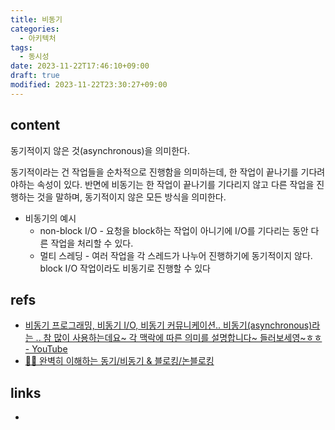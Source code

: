 ```yaml
---
title: 비동기
categories:
  - 아키텍처
tags:
  - 동시성
date: 2023-11-22T17:46:10+09:00
draft: true
modified: 2023-11-22T23:30:27+09:00
---
```


## content
동기적이지 않은 것(asynchronous)을 의미한다. 

동기적이라는 건 작업들을 순차적으로 진행함을 의미하는데, 한 작업이 끝나기를 기다려야하는 속성이 있다. 반면에 비동기는 한 작업이 끝나기를 기다리지 않고 다른 작업을 진행하는 것을 말하며, 동기적이지 않은 모든 방식을 의미한다.

- 비동기의 예시
	- non-block I/O - 요청을 block하는 작업이 아니기에 I/O를 기다리는 동안 다른 작업을 처리할 수 있다.
	- 멀티 스레딩 - 여러 작업을 각 스레드가 나누어 진행하기에 동기적이지 않다. block I/O 작업이라도 비동기로 진행할 수 있다


## refs
- [비동기 프로그래밍, 비동기 I/O, 비동기 커뮤니케이션.. 비동기(asynchronous)라는 .. 참 많이 사용하는데요\~ 각 맥락에 따른 의미를 설명합니다\~ 들러보세영\~ㅎㅎ - YouTube](https://www.youtube.com/watch?v=EJNBLD3X2yg&ab_channel=%EC%89%AC%EC%9A%B4%EC%BD%94%EB%93%9C)
- [👩‍💻 완벽히 이해하는 동기/비동기 & 블로킹/논블로킹](https://inpa.tistory.com/entry/%F0%9F%91%A9%E2%80%8D%F0%9F%92%BB-%EB%8F%99%EA%B8%B0%EB%B9%84%EB%8F%99%EA%B8%B0-%EB%B8%94%EB%A1%9C%ED%82%B9%EB%85%BC%EB%B8%94%EB%A1%9C%ED%82%B9-%EA%B0%9C%EB%85%90-%EC%A0%95%EB%A6%AC)


## links
- 
